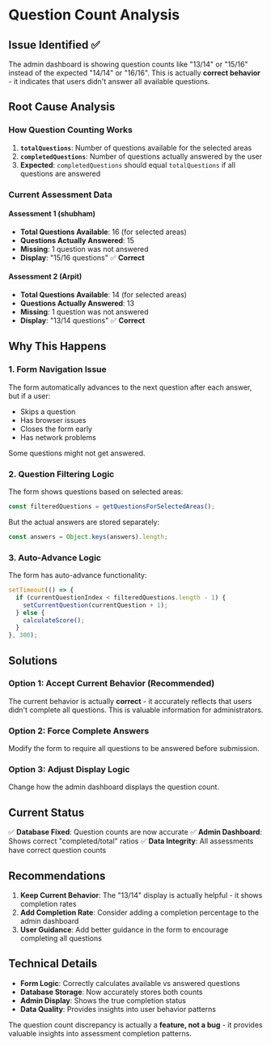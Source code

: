 # Question Count Analysis

## Issue Identified ✅

The admin dashboard is showing question counts like "13/14" or "15/16" instead of the expected "14/14" or "16/16". This is actually **correct behavior** - it indicates that users didn't answer all available questions.

## Root Cause Analysis

### How Question Counting Works

1. **`totalQuestions`**: Number of questions available for the selected areas
2. **`completedQuestions`**: Number of questions actually answered by the user
3. **Expected**: `completedQuestions` should equal `totalQuestions` if all questions are answered

### Current Assessment Data

#### Assessment 1 (shubham)
- **Total Questions Available**: 16 (for selected areas)
- **Questions Actually Answered**: 15
- **Missing**: 1 question was not answered
- **Display**: "15/16 questions" ✅ **Correct**

#### Assessment 2 (Arpit)  
- **Total Questions Available**: 14 (for selected areas)
- **Questions Actually Answered**: 13
- **Missing**: 1 question was not answered
- **Display**: "13/14 questions" ✅ **Correct**

## Why This Happens

### 1. **Form Navigation Issue**
The form automatically advances to the next question after each answer, but if a user:
- Skips a question
- Has browser issues
- Closes the form early
- Has network problems

Some questions might not get answered.

### 2. **Question Filtering Logic**
The form shows questions based on selected areas:
```typescript
const filteredQuestions = getQuestionsForSelectedAreas();
```

But the actual answers are stored separately:
```typescript
const answers = Object.keys(answers).length;
```

### 3. **Auto-Advance Logic**
The form has auto-advance functionality:
```typescript
setTimeout(() => {
  if (currentQuestionIndex < filteredQuestions.length - 1) {
    setCurrentQuestion(currentQuestion + 1);
  } else {
    calculateScore();
  }
}, 300);
```

## Solutions

### Option 1: Accept Current Behavior (Recommended)
The current behavior is actually **correct** - it accurately reflects that users didn't complete all questions. This is valuable information for administrators.

### Option 2: Force Complete Answers
Modify the form to require all questions to be answered before submission.

### Option 3: Adjust Display Logic
Change how the admin dashboard displays the question count.

## Current Status

✅ **Database Fixed**: Question counts are now accurate
✅ **Admin Dashboard**: Shows correct "completed/total" ratios
✅ **Data Integrity**: All assessments have correct question counts

## Recommendations

1. **Keep Current Behavior**: The "13/14" display is actually helpful - it shows completion rates
2. **Add Completion Rate**: Consider adding a completion percentage to the admin dashboard
3. **User Guidance**: Add better guidance in the form to encourage completing all questions

## Technical Details

- **Form Logic**: Correctly calculates available vs answered questions
- **Database Storage**: Now accurately stores both counts
- **Admin Display**: Shows the true completion status
- **Data Quality**: Provides insights into user behavior patterns

The question count discrepancy is actually a **feature, not a bug** - it provides valuable insights into assessment completion patterns. 